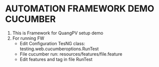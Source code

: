 # AUTOMATION FRAMEWORK DEMO CUCUMBER
1. This is Framework for QuangPV setup demo
2. For running FW
    - Edit Configuration TesNG class: testing.web.cucumberoptions.RunTest
    - File cucumber run: resources/features/file.feature
    - Edit features and tag in file RunTest